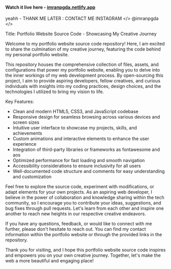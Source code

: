 
#### Watch it live here - [imranpgda.netlify.app](https://imranpgda.netlify.app/)
yeahh - THANK ME LATER :  CONTACT ME INSTAGRAM </> @imranpgda </>

Title: Portfolio Website Source Code - Showcasing My Creative Journey

Welcome to my portfolio website source code repository! Here, I am excited to share the culmination of my creative journey, featuring the code behind my personal portfolio website.

This repository houses the comprehensive collection of files, assets, and configurations that power my portfolio website, enabling you to delve into the inner workings of my web development process. By open-sourcing this project, I aim to provide aspiring developers, fellow creatives, and curious individuals with insights into my coding practices, design choices, and the technologies I utilized to bring my vision to life.

Key Features:
- Clean and modern HTML5, CSS3, and JavaScript codebase
- Responsive design for seamless browsing across various devices and screen sizes
- Intuitive user interface to showcase my projects, skills, and achievements
- Custom animations and interactive elements to enhance the user experience
- Integration of third-party libraries or frameworks as fontawesome and aos
- Optimized performance for fast loading and smooth navigation
- Accessibility considerations to ensure inclusivity for all users
- Well-documented code structure and comments for easy understanding and customization

Feel free to explore the source code, experiment with modifications, or adapt elements for your own projects. As an aspiring web developer, I believe in the power of collaboration and knowledge sharing within the tech community, so I encourage you to contribute your ideas, suggestions, and bug fixes through pull requests. Let's learn from each other and inspire one another to reach new heights in our respective creative endeavors.

If you have any questions, feedback, or would like to connect with me further, please don't hesitate to reach out. You can find my contact information within the portfolio website or through the provided links in the repository.

Thank you for visiting, and I hope this portfolio website source code inspires and empowers you on your own creative journey. Together, let's make the web a more beautiful and engaging place!





